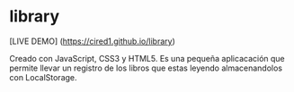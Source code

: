 # library

[LIVE DEMO] (https://cired1.github.io/library)

Creado con JavaScript, CSS3 y HTML5.
Es una pequeña aplicacación que permite llevar un registro de los libros que estas leyendo almacenandolos con LocalStorage.

